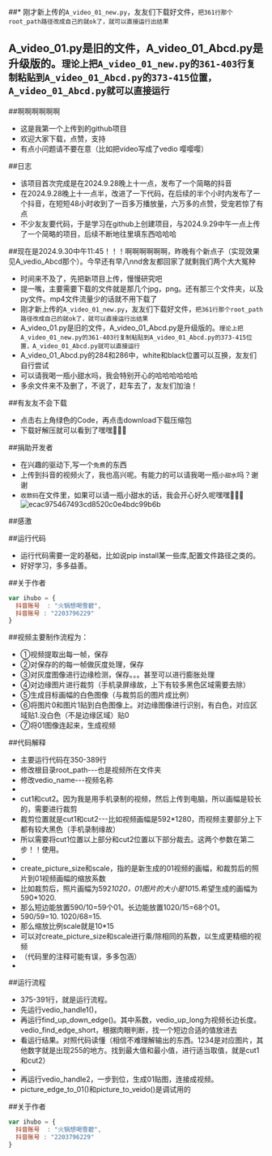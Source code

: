 ##* 刚才新上传的`A_video_01_new.py`，友友们下载好文件，`把361行那个root_path路径改成自己的就ok了，就可以直接运行出结果`
## A_video_01.py是旧的文件，A_video_01_Abcd.py是升级版的。`理论上把A_video_01_new.py的361-403行复制粘贴到A_video_01_Abcd.py的373-415位置，A_video_01_Abcd.py就可以直接运行`

##啊啊啊啊啊啊
* 这是我第一个上传到的github项目
* 欢迎大家下载，点赞，支持
* 有点小问题请不要在意（比如把video写成了vedio   嘤嘤嘤）

##日志
* 该项目首次完成是在2024.9.28晚上十一点，发布了一个简略的抖音
* 在2024.9.28晚上十一点半，改进了一下代码，在后续的半个小时内发布了一个抖音，在短短48小时收到了一百多万播放量，六万多的点赞，受宠若惊了有点
* 不少友友要代码，于是学习在github上创建项目，与2024.9.29中午一点上传了一个简略的项目，后续不断地往里填东西哈哈哈
  
##现在是2024.9.30中午11:45！！！啊啊啊啊啊啊，昨晚有个新点子（实现效果见A_vedio_Abcd那个）。今早还有早八nnd舍友都回家了就剩我们两个大大冤种
* 时间来不及了，先把新项目上传，慢慢研究吧
* 提一嘴，主要需要下载的文件就是那几个jpg，png。还有那三个文件夹，以及py文件。mp4文件流量少的话就不用下载了
* 刚才新上传的`A_video_01_new.py`，友友们下载好文件，`把361行那个root_path路径改成自己的就ok了，就可以直接运行出结果`
* A_video_01.py是旧的文件，A_video_01_Abcd.py是升级版的。`理论上把A_video_01_new.py的361-403行复制粘贴到A_video_01_Abcd.py的373-415位置，A_video_01_Abcd.py就可以直接运行`
* A_video_01_Abcd.py的284和286中，white和black位置可以互换，友友们自行尝试
* 可以请我喝一瓶小甜水吗，我会特别开心的哈哈哈哈哈哈
* 多余文件来不及删了，不说了，赶车去了，友友们加油！
  
  
##有友友不会下载
* 点击右上角绿色的Code，再点击download下载压缩包
* 下载好解压就可以看到了嘿嘿🤤🤤🤤

##捐助开发者
* 在兴趣的驱动下,写一个`免费`的东西
* 上传到抖音的视频火了，我也高兴呢。有能力的可以请我喝一瓶`小甜水`吗？谢谢
* `收款码`在文件里，如果可以请一瓶小甜水的话，我会开心好久呢嘿嘿🤤🤤🤤![ecac975467493cd8520c0e4bdc99b6b](https://github.com/user-attachments/assets/c660f324-a13a-4aa9-8380-ec5b67505d63)

##感激

##运行代码
* 运行代码需要一定的基础，比如说pip install某一些库,配置文件路径之类的。
* 好好学习，多多益善。
  
##关于作者

```javascript
var ihubo = {
  抖音账号  : "火锅想喝雪碧",
  抖音账号 : "2203796229"
}
```

##视频主要制作流程为：
* ①视频提取出每一帧，保存
* ②对保存的的每一帧做灰度处理，保存
* ③对灰度图像进行边缘检测，保存。。。甚至可以进行膨胀处理
* ④对边缘图片进行裁剪（手机录屏缘故，上下有较多黑色区域需要去除）
* ⑤生成目标画幅的白色图像（与裁剪后的图片成比例）
* ⑥将图片0和图片1贴到白色图像上。对边缘图像进行识别，有白色，对应区域贴1.没白色（不是边缘区域）贴0
* ⑦将01图像连起来，生成视频

##代码解释
* 主要运行代码在350-389行
* 修改根目录root_path---也是视频所在文件夹
* 修改vedio_name---视频名称
* 
* cut1和cut2。因为我是用手机录制的视频，然后上传到电脑，所以画幅是较长的，需要进行裁剪
* 裁剪位置就是cut1和cut2---比如视频画幅是592*1280，而视频主要部分上下都有较大黑色（手机录制缘故）
* 所以需要将cut1位置以上部分和cut2位置以下部分裁去。这两个参数在第二步！！使用。
* 
* create_picture_size和scale，指的是新生成的01视频的画幅，和裁剪后的照片到01视频画幅的缩放系数
* 比如裁剪后，照片画幅为592*1020，01图片的大小是10*15.希望生成的画幅为590*1020.
* 那么短边能放置590/10=59个01。长边能放置1020/15=68个01。
* 590/59=10.    1020/68=15.
* 那么缩放比例scale就是10*15
* 可以对create_picture_size和scale进行乘/除相同的系数，以生成更精细的视频
* （代码里的注释可能有误，多多包涵）
* 
##运行流程
* 375-391行，就是运行流程。
* 先运行vedio_handle1()，
* 再运行find_up_down_edge()。其中系数，vedio_up_long为视频长边长度。vedio_find_edge_short，根据肉眼判断，找一个短边合适的值放进去
* 看运行结果。对照代码读懂（相信不难理解输出的东西。1234是对应图片，其他数字就是出现255的地方。找到最大值和最小值，进行适当取值，就是cut1和cut2）
* 
* 再运行vedio_handle2，一步到位，生成01贴图，连接成视频。
* picture_edge_to_01()和picture_to_veido()是调试用的

##关于作者

```javascript
var ihubo = {
  抖音账号  : "火锅想喝雪碧",
  抖音账号 : "2203796229"
}
```
